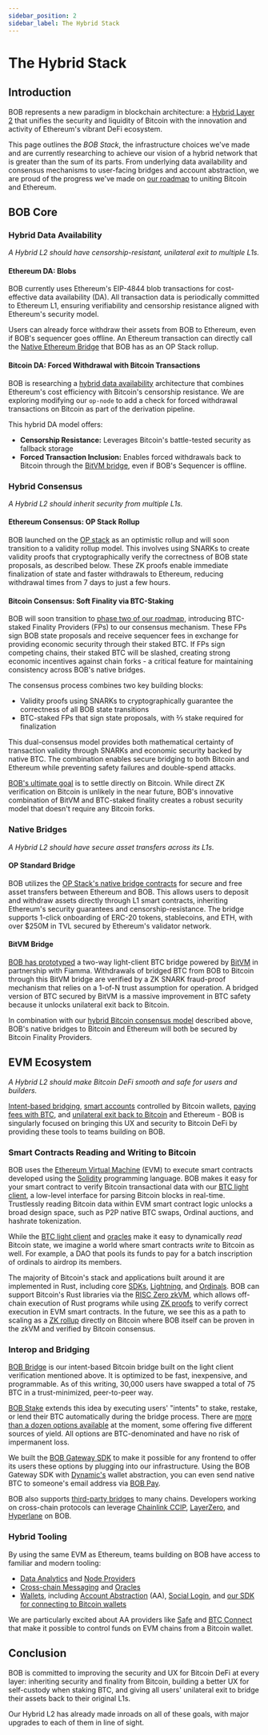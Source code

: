 ```yaml
---
sidebar_position: 2
sidebar_label: The Hybrid Stack
---
```


# The Hybrid Stack

## Introduction

BOB represents a new paradigm in blockchain architecture: a [Hybrid Layer 2](/learn/introduction/roadmap) that unifies the security and liquidity of Bitcoin with the innovation and activity of Ethereum's vibrant DeFi ecosystem.

This page outlines the _BOB Stack_, the infrastructure choices we've made and are currently researching to achieve our vision of a hybrid network that is greater than the sum of its parts. From underlying data availability and consensus mechanisms to user-facing bridges and account abstraction, we are proud of the progress we've made on [our roadmap](/learn/introduction/roadmap/) to uniting Bitcoin and Ethereum.

## BOB Core

### Hybrid Data Availability

_A Hybrid L2 should have censorship-resistant, unilateral exit to multiple L1s._

#### Ethereum DA: Blobs

BOB currently uses Ethereum's EIP-4844 blob transactions for cost-effective data availability (DA). All transaction data is periodically committed to Ethereum L1, ensuring verifiability and censorship resistance aligned with Ethereum's security model.

Users can already force withdraw their assets from BOB to Ethereum, even if BOB's sequencer goes offline. An Ethereum transaction can directly call the [Native Ethereum Bridge](/learn/reference/contracts/#ethereum-l1) that BOB has as an OP Stack rollup.

#### Bitcoin DA: Forced Withdrawal with Bitcoin Transactions

BOB is researching a [hybrid data availability](https://blog.gobob.xyz/posts/hybrid-data-availability-enforcing-bitvm-withdrawals-on-bob) architecture that combines Ethereum's cost efficiency with Bitcoin's censorship resistance. We are exploring modifying our `op-node` to add a check for forced withdrawal transactions on Bitcoin as part of the derivation pipeline.

This hybrid DA model offers:

- **Censorship Resistance:** Leverages Bitcoin's battle-tested security as fallback storage
- **Forced Transaction Inclusion:** Enables forced withdrawals back to Bitcoin through the [BitVM bridge](/learn/introduction/bitvm/#bitvm-bridge-summary), even if BOB's Sequencer is offline.

### Hybrid Consensus

_A Hybrid L2 should inherit security from multiple L1s._

#### Ethereum Consensus: OP Stack Rollup

BOB launched on the [OP stack](https://docs.optimism.io/) as an optimistic rollup and will soon transition to a validity rollup model. This involves using SNARKs to create validity proofs that cryptographically verify the correctness of BOB state proposals, as described below. These ZK proofs enable immediate finalization of state and faster withdrawals to Ethereum, reducing withdrawal times from 7 days to just a few hours.

#### Bitcoin Consensus: Soft Finality via BTC-Staking

BOB will soon transition to [phase two of our roadmap](/learn/introduction/roadmap/#-phase-2-bitcoin-soft-finality), introducing BTC-staked Finality Providers (FPs) to our consensus mechanism. These FPs sign BOB state proposals and receive sequencer fees in exchange for providing economic security through their staked BTC. If FPs sign competing chains, their staked BTC will be slashed, creating strong economic incentives against chain forks - a critical feature for maintaining consistency across BOB's native bridges.

The consensus process combines two key building blocks:

- Validity proofs using SNARKs to cryptographically guarantee the correctness of all BOB state transitions
- BTC-staked FPs that sign state proposals, with ⅔ stake required for finalization

This dual-consensus model provides both mathematical certainty of transaction validity through SNARKs and economic security backed by native BTC. The combination enables secure bridging to both Bitcoin and Ethereum while preventing safety failures and double-spend attacks.

[BOB's ultimate goal](/learn/introduction/roadmap/#phase-3-full-bitcoin-security) is to settle directly on Bitcoin. While direct ZK verification on Bitcoin is unlikely in the near future, BOB's innovative combination of BitVM and BTC-staked finality creates a robust security model that doesn't require any Bitcoin forks.

### Native Bridges

_A Hybrid L2 should have secure asset transfers across its L1s._

#### OP Standard Bridge

BOB utilizes the [OP Stack's native bridge contracts](https://docs.optimism.io/app-developers/bridging/standard-bridge) for secure and free asset transfers between Ethereum and BOB. This allows users to deposit and withdraw assets directly through L1 smart contracts, inheriting Ethereum's security guarantees and censorship-resistance. The bridge supports 1-click onboarding of ERC-20 tokens, stablecoins, and ETH, with over $250M in TVL secured by Ethereum's validator network.

#### BitVM Bridge

[BOB has prototyped](https://blog.gobob.xyz/posts/bob-announces-trust-minimized-bitcoin-bridge-prototype-powered-by-bitvm/) a two-way light-client BTC bridge powered by [BitVM](/learn/introduction/bitvm/) in partnership with Fiamma. Withdrawals of bridged BTC from BOB to Bitcoin through this BitVM bridge are verified by a ZK SNARK fraud-proof mechanism that relies on a 1-of-N trust assumption for operation. A bridged version of BTC secured by BitVM is a massive improvement in BTC safety because it unlocks unilateral exit back to Bitcoin.

In combination with our [hybrid Bitcoin consensus model](#hybrid-consensus) described above, BOB's native bridges to Bitcoin and Ethereum will both be secured by Bitcoin Finality Providers.

## EVM Ecosystem

_A Hybrid L2 should make Bitcoin DeFi smooth and safe for users and builders._

[Intent-based bridging](/learn/introduction/gateway/), [smart accounts](/learn/reference/tools/account-abstraction/) controlled by Bitcoin wallets, [paying fees with BTC](/learn/builder-guides/bridged-btc-gas-fee/), and [unilateral exit back to Bitcoin](/learn/introduction/bitvm/) and Ethereum - BOB is singularly focused on bringing this UX and security to Bitcoin DeFi by providing these tools to teams building on BOB.

### Smart Contracts Reading and Writing to Bitcoin

BOB uses the [Ethereum Virtual Machine](https://ethereum.org/en/developers/docs/evm/) (EVM) to execute smart contracts developed using the [Solidity](https://soliditylang.org/) programming language. BOB makes it easy for your smart contract to verify Bitcoin transactional data with our [BTC light client](/learn/builder-guides/relay/), a low-level interface for parsing Bitcoin blocks in real-time. Trustlessly reading Bitcoin data within EVM smart contract logic unlocks a broad design space, such as P2P native BTC swaps, Ordinal auctions, and hashrate tokenization.

While the [BTC light client](/learn/builder-guides/relay/) and [oracles](/learn/reference/tools/oracles/) make it easy to dynamically _read_ Bitcoin state, we imagine a world where smart contracts _write_ to Bitcoin as well. For example, a DAO that pools its funds to pay for a batch inscription of ordinals to airdrop its members.

The majority of Bitcoin's stack and applications built around it are implemented in Rust, including core [SDKs](https://github.com/rust-bitcoin/rust-bitcoin/), [Lightning](https://github.com/lightningdevkit/rust-lightning/), and [Ordinals](https://github.com/ordinals/ord/). BOB can support Bitcoin's Rust libraries via the [RISC Zero zkVM](/learn/reference/tools/rust-zkvm/), which allows off-chain execution of Rust programs while using [ZK proofs](https://ethereum.org/en/zero-knowledge-proofs/) to verify correct execution in EVM smart contracts. In the future, we see this as a path to scaling as a [ZK rollup](https://vitalik.eth.limo/general/2021/01/05/rollup.html) directly on Bitcoin where BOB itself can be proven in the zkVM and verified by Bitcoin consensus.

### Interop and Bridging

<!-- TODO: Add link around "programmable" to upcoming Gateway Strategy Creation page. -->

[BOB Bridge](/learn/user-guides/onboard-to-bob/bob-gateway/) is our intent-based Bitcoin bridge built on the light client verification mentioned above. It is optimized to be fast, inexpensive, and programmable. As of this writing, 30,000 users have swapped a total of 75 BTC in a trust-minimized, peer-to-peer way.

[BOB Stake](/learn/user-guides/stake-btc/) extends this idea by executing users' "intents" to stake, restake, or lend their BTC automatically during the bridge process. There are [more than a dozen options available](https://app.gobob.xyz/en/stake) at the moment, some offering five different sources of yield. All options are BTC-denominated and have no risk of impermanent loss.

We built the [BOB Gateway SDK](/learn/gateway/introduction) to make it possible for any frontend to offer its users these options by plugging into our infrastructure. Using the BOB Gateway SDK with [Dynamic's](https://www.dynamic.xyz/) wallet abstraction, you can even send native BTC to someone's email address via [BOB Pay](/learn/user-guides/bob-pay/#what-is-bob-pay).

BOB also supports [third-party bridges](https://app.gobob.xyz/bridge/) to many chains. Developers working on cross-chain protocols can leverage [Chainlink CCIP](/learn/reference/tools/cross-chain#chainlink-ccip), [LayerZero](/learn/reference/tools/cross-chain#layerzero), and [Hyperlane](https://docs.hyperlane.xyz/docs/reference/contract-addresses/) on BOB.

### Hybrid Tooling

By using the same EVM as Ethereum, teams building on BOB have access to familiar and modern tooling:

- [Data Analytics](/learn/reference/tools/data-indexers/) and [Node Providers](/learn/reference/tools/node-providers/)
- [Cross-chain Messaging](/learn/reference/tools/cross-chain/) and [Oracles](/learn/reference/tools/oracles/)
- [Wallets](/learn/user-guides/getting-started/wallet-guide/), including [Account Abstraction](/learn/reference/tools/account-abstraction/) (AA), [Social Login](/learn/reference/tools/social-login/), and [our SDK for connecting to Bitcoin wallets](/learn/builder-guides/sats-wagmi/)

We are particularly excited about AA providers like [Safe](/learn/reference/tools/account-abstraction#safe-wallet) and [BTC Connect](/learn/reference/tools/account-abstraction#btc-connect) that make it possible to control funds on EVM chains from a Bitcoin wallet.

## Conclusion

BOB is committed to improving the security and UX for Bitcoin DeFi at every layer: inheriting security and finality from Bitcoin, building a better UX for self-custody when staking BTC, and giving all users' unilateral exit to bridge their assets back to their original L1s.

Our Hybrid L2 has already made inroads on all of these goals, with major upgrades to each of them in line of sight.
